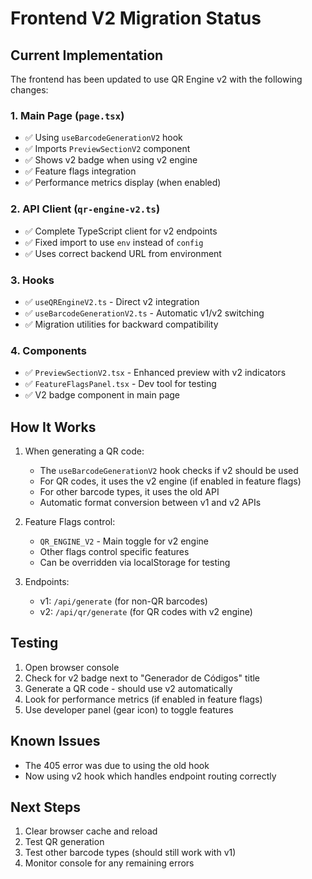 # Frontend V2 Migration Status

## Current Implementation

The frontend has been updated to use QR Engine v2 with the following changes:

### 1. Main Page (`page.tsx`)
- ✅ Using `useBarcodeGenerationV2` hook
- ✅ Imports `PreviewSectionV2` component
- ✅ Shows v2 badge when using v2 engine
- ✅ Feature flags integration
- ✅ Performance metrics display (when enabled)

### 2. API Client (`qr-engine-v2.ts`)
- ✅ Complete TypeScript client for v2 endpoints
- ✅ Fixed import to use `env` instead of `config`
- ✅ Uses correct backend URL from environment

### 3. Hooks
- ✅ `useQREngineV2.ts` - Direct v2 integration
- ✅ `useBarcodeGenerationV2.ts` - Automatic v1/v2 switching
- ✅ Migration utilities for backward compatibility

### 4. Components
- ✅ `PreviewSectionV2.tsx` - Enhanced preview with v2 indicators
- ✅ `FeatureFlagsPanel.tsx` - Dev tool for testing
- ✅ V2 badge component in main page

## How It Works

1. When generating a QR code:
   - The `useBarcodeGenerationV2` hook checks if v2 should be used
   - For QR codes, it uses the v2 engine (if enabled in feature flags)
   - For other barcode types, it uses the old API
   - Automatic format conversion between v1 and v2 APIs

2. Feature Flags control:
   - `QR_ENGINE_V2` - Main toggle for v2 engine
   - Other flags control specific features
   - Can be overridden via localStorage for testing

3. Endpoints:
   - v1: `/api/generate` (for non-QR barcodes)
   - v2: `/api/qr/generate` (for QR codes with v2 engine)

## Testing

1. Open browser console
2. Check for v2 badge next to "Generador de Códigos" title
3. Generate a QR code - should use v2 automatically
4. Look for performance metrics (if enabled in feature flags)
5. Use developer panel (gear icon) to toggle features

## Known Issues

- The 405 error was due to using the old hook
- Now using v2 hook which handles endpoint routing correctly

## Next Steps

1. Clear browser cache and reload
2. Test QR generation
3. Test other barcode types (should still work with v1)
4. Monitor console for any remaining errors